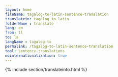 ```yaml
---
layout: home
fileName: tagalog-to-latin-sentence-translation
translatein: tagalog_to_latin
folderName : translate
lang: en
from: tl
to: la
langName : tagalog-to
permalink: /tagalog-to-latin-sentence-translation
tool: sentence-translations
nointernationalization: true
---
```

{% include section/translateinto.html %}

